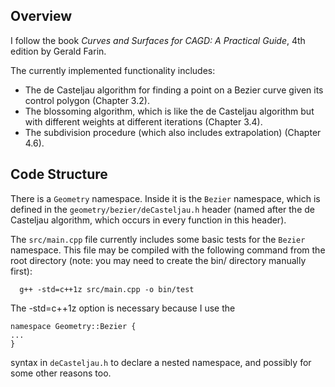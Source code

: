 ## Overview
I follow the book _Curves and Surfaces for CAGD: A Practical Guide_, 4th edition by Gerald Farin.

The currently implemented functionality includes:
- The de Casteljau algorithm for finding a point on a Bezier curve given its control polygon (Chapter 3.2).
- The blossoming algorithm, which is like the de Casteljau algorithm but with different weights at
different iterations (Chapter 3.4).
- The subdivision procedure (which also includes extrapolation) (Chapter 4.6).

## Code Structure
There is a `Geometry` namespace. Inside it is the `Bezier` namespace, which is defined
in the `geometry/bezier/deCasteljau.h` header (named after the de Casteljau algorithm,
which occurs in every function in this header).

The `src/main.cpp` file currently includes some basic tests for the `Bezier` namespace.
This file may be compiled with the following command from the root directory (note:
you may need to create the bin/ directory manually first):
```
  g++ -std=c++1z src/main.cpp -o bin/test
```

The -std=c++1z option is necessary because I use the
```
namespace Geometry::Bezier {
...
}
```
syntax in `deCasteljau.h` to declare a nested namespace, and possibly for some other
reasons too.
